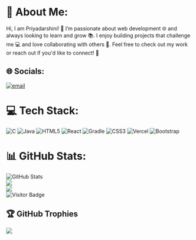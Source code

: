 # 💫 About Me:
Hi, I am Priyadarshini! 👋 I’m passionate about web development 🌐 and always looking to learn and grow 📚. I enjoy building projects that challenge me 💻 and love collaborating with others 🤝. Feel free to check out my work or reach out if you'd like to connect! 🚀


## 🌐 Socials:
[![email](https://img.shields.io/badge/Email-D14836?logo=gmail&logoColor=white)](mailto:priyadarshinimulloli@gmail.com) 

# 💻 Tech Stack:
![C](https://img.shields.io/badge/c-%2300599C.svg?style=for-the-badge&logo=c&logoColor=white) ![Java](https://img.shields.io/badge/java-%23ED8B00.svg?style=for-the-badge&logo=openjdk&logoColor=white) ![HTML5](https://img.shields.io/badge/html5-%23E34F26.svg?style=for-the-badge&logo=html5&logoColor=white) ![React](https://img.shields.io/badge/react-%2320232a.svg?style=for-the-badge&logo=react&logoColor=%2361DAFB) ![Gradle](https://img.shields.io/badge/Gradle-02303A.svg?style=for-the-badge&logo=Gradle&logoColor=white) ![CSS3](https://img.shields.io/badge/css3-%231572B6.svg?style=for-the-badge&logo=css3&logoColor=white) ![Vercel](https://img.shields.io/badge/vercel-%23000000.svg?style=for-the-badge&logo=vercel&logoColor=white) ![Bootstrap](https://img.shields.io/badge/bootstrap-%238511FA.svg?style=for-the-badge&logo=bootstrap&logoColor=white)
# 📊 GitHub Stats:
![GitHub Stats](https://github-readme-stats.vercel.app/api?username=Priyadarshinimulloli&show_icons=true&count_private=true&theme=radical)<br/>
![](https://nirzak-streak-stats.vercel.app/?user=Priyadarshinimulloli&theme=dark&hide_border=false)<br/>
![](https://github-readme-stats.vercel.app/api/top-langs/?username=Priyadarshinimulloli&theme=dark&hide_border=false&include_all_commits=false&count_private=false&layout=compact)<br/>
![Visitor Badge](https://visitor-badge.laobi.icu/badge?page_id=Priyadarshinimulloli)


## 🏆 GitHub Trophies
![](https://github-profile-trophy.vercel.app/?username=Priyadarshinimulloli&theme=radical&no-frame=false&no-bg=true&margin-w=4)



<!-- Proudly created with GPRM ( https://gprm.itsvg.in ) -->
